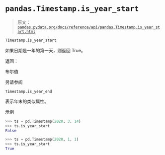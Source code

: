 # `pandas.Timestamp.is_year_start`

> 原文：[`pandas.pydata.org/docs/reference/api/pandas.Timestamp.is_year_start.html`](https://pandas.pydata.org/docs/reference/api/pandas.Timestamp.is_year_start.html)

```py
Timestamp.is_year_start
```

如果日期是一年的第一天，则返回 True。

返回：

布尔值

另请参阅

`Timestamp.is_year_end`

表示年末的类似属性。

示例

```py
>>> ts = pd.Timestamp(2020, 3, 14)
>>> ts.is_year_start
False 
```

```py
>>> ts = pd.Timestamp(2020, 1, 1)
>>> ts.is_year_start
True 
```
